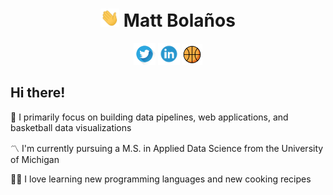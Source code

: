 <!--
**mattbolanos/mattbolanos** is a ✨ _special_ ✨ repository because its `README.md` (this file) appears on your GitHub profile.

Here are some ideas to get you started:

- 🔭 I’m currently working on ...
- 🌱 I’m currently learning ...
- 👯 I’m looking to collaborate on ...
- 🤔 I’m looking for help with ...
- 💬 Ask me about ...
- 📫 How to reach me: ...
- 😄 Pronouns: ...
- ⚡ Fun fact: ...
-->

<h1 align="center"><img src="wave.gif" width="30px"> Matt Bolaños</h1>
<p align='center'>
<a href="https://twitter.com/mattabolanos"><img height="35" src="twitter_logo.png"></a>
<a href="https://www.linkedin.com/in/mattbolanos/"><img height="35" src="linkedin_logo.png"></a>
<a href="https://www.mattbolanos.com/"><img height="33" src="basketball_emoji.png"></a>
</p>

## Hi there!

<p>👷 I primarily focus on building data pipelines, web applications, and basketball data visualizations</p>

<p>〽️ I'm currently pursuing a M.S. in Applied Data Science from the University of Michigan</p>

<p>👨‍🍳 I love learning new programming languages and new cooking recipes</p>







